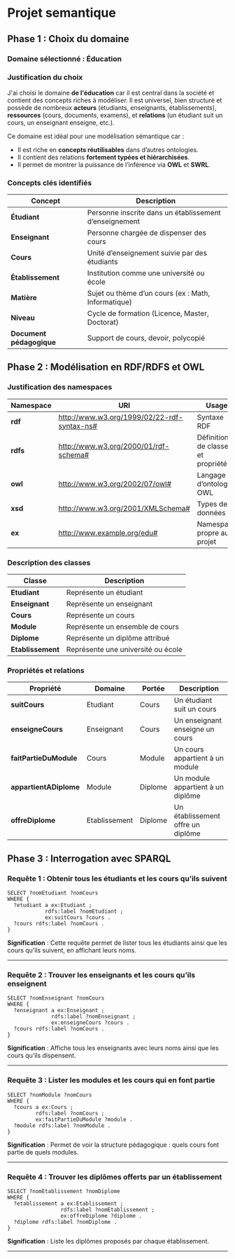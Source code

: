 # Projet semantique

## Phase 1 : Choix du domaine

### Domaine sélectionné : **Éducation**

### Justification du choix

J'ai choisi le domaine **de l'éducation** car il est central dans la société et contient des concepts riches à modéliser. Il est universel, bien structuré et possède de nombreux **acteurs** (étudiants, enseignants, établissements), **ressources** (cours, documents, examens), et **relations** (un étudiant suit un cours, un enseignant enseigne, etc.).

Ce domaine est idéal pour une modélisation sémantique car :

- Il est riche en **concepts réutilisables** dans d’autres ontologies.
- Il contient des relations **fortement typées et hiérarchisées**.
- Il permet de montrer la puissance de l’inférence via **OWL** et **SWRL**.

### Concepts clés identifiés

| Concept                | Description                                              |
|------------------------|----------------------------------------------------------|
| **Étudiant**           | Personne inscrite dans un établissement d’enseignement   |
| **Enseignant**         | Personne chargée de dispenser des cours                  |
| **Cours**              | Unité d’enseignement suivie par des étudiants            |
| **Établissement**      | Institution comme une université ou école                |
| **Matière**            | Sujet ou thème d’un cours (ex : Math, Informatique)      |
| **Niveau**             | Cycle de formation (Licence, Master, Doctorat)           |
| **Document pédagogique** | Support de cours, devoir, polycopié                    |

## Phase 2 : Modélisation en RDF/RDFS et OWL

### Justification des **namespaces**

| Namespace      | URI                                              | Usage                                       |
|----------------|--------------------------------------------------|---------------------------------------------|
| **rdf**        | http://www.w3.org/1999/02/22-rdf-syntax-ns#      | Syntaxe RDF                                 |
| **rdfs**       | http://www.w3.org/2000/01/rdf-schema#            | Définition de classes et propriétés         |
| **owl**        | http://www.w3.org/2002/07/owl#                   | Langage d’ontologie OWL                     |
| **xsd**        | http://www.w3.org/2001/XMLSchema#                | Types de données                            |
| **ex**         | http://www.example.org/edu#                      | Namespace propre au projet                  |

### Description des classes

| Classe           | Description                                    |
|------------------|------------------------------------------------|
| **Etudiant**     | Représente un étudiant                         |
| **Enseignant**   | Représente un enseignant                       |
| **Cours**        | Représente un cours                            |
| **Module**       | Représente un ensemble de cours                |
| **Diplome**      | Représente un diplôme attribué                 |
| **Etablissement**| Représente une université ou école             |

### Propriétés et relations

| Propriété               | Domaine        | Portée         | Description                                   |
|-------------------------|----------------|----------------|-----------------------------------------------|
| **suitCours**           | Etudiant       | Cours          | Un étudiant suit un cours                     |
| **enseigneCours**       | Enseignant     | Cours          | Un enseignant enseigne un cours               |
| **faitPartieDuModule**  | Cours          | Module         | Un cours appartient à un module               |
| **appartientADiplome**  | Module         | Diplome        | Un module appartient à un diplôme             |
| **offreDiplome**        | Etablissement  | Diplome        | Un établissement offre un diplôme             |

## Phase 3 : Interrogation avec SPARQL

### Requête 1 : Obtenir tous les étudiants et les cours qu’ils suivent

```sparql
SELECT ?nomEtudiant ?nomCours
WHERE {
  ?etudiant a ex:Etudiant ;
            rdfs:label ?nomEtudiant ;
            ex:suitCours ?cours .
  ?cours rdfs:label ?nomCours .
}
```

**Signification** : Cette requête permet de lister tous les étudiants ainsi que les cours qu’ils suivent, en affichant leurs noms.

---

### Requête 2 : Trouver les enseignants et les cours qu’ils enseignent

```sparql
SELECT ?nomEnseignant ?nomCours
WHERE {
  ?enseignant a ex:Enseignant ;
              rdfs:label ?nomEnseignant ;
              ex:enseigneCours ?cours .
  ?cours rdfs:label ?nomCours .
}
```

**Signification** : Affiche tous les enseignants avec leurs noms ainsi que les cours qu’ils dispensent.

---

### Requête 3 : Lister les modules et les cours qui en font partie

```sparql
SELECT ?nomModule ?nomCours
WHERE {
  ?cours a ex:Cours ;
         rdfs:label ?nomCours ;
         ex:faitPartieDuModule ?module .
  ?module rdfs:label ?nomModule .
}
```

**Signification** : Permet de voir la structure pédagogique : quels cours font partie de quels modules.

---

### Requête 4 : Trouver les diplômes offerts par un établissement

```sparql
SELECT ?nomEtablissement ?nomDiplome
WHERE {
  ?etablissement a ex:Etablissement ;
                 rdfs:label ?nomEtablissement ;
                 ex:offreDiplome ?diplome .
  ?diplome rdfs:label ?nomDiplome .
}
```

**Signification** : Liste les diplômes proposés par chaque établissement.

---

